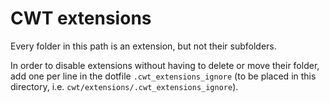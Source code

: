 # CWT extensions

Every folder in this path is an extension, but not their subfolders.

In order to disable extensions without having to delete or move their folder,
add one per line in the dotfile `.cwt_extensions_ignore` (to be placed in this
directory, i.e. `cwt/extensions/.cwt_extensions_ignore`).
